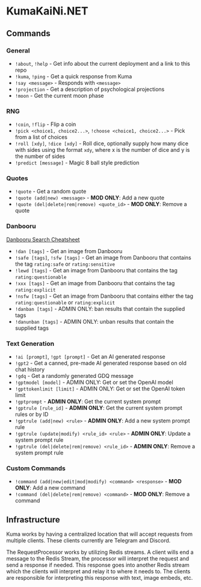# KumaKaiNi.NET

## Commands

### General

- `!about`, `!help` - Get info about the current deployment and a link to this repo
- `!kuma`, `!ping` - Get a quick response from Kuma
- `!say <message>` - Responds with `<message>`
- `!projection` - Get a description of psychological projections
- `!moon` - Get the current moon phase

### RNG

- `!coin`, `!flip` - Flip a coin
- `!pick <choice1, choice2...>`, `!choose <choice1, choice2...>` - Pick from a list of choices
- `!roll [xdy]`, `!dice [xdy]` - Roll dice, optionally supply how many dice with sides using the format `xdy`, where x is the number of dice and y is the number of sides
- `!predict [message]` - Magic 8 ball style prediction

### Quotes

- `!quote` - Get a random quote
- `!quote (add|new) <message>` - **MOD ONLY**: Add a new quote
- `!quote (del|delete|rem|remove) <quote_id>` - **MOD ONLY**: Remove a quote

### Danbooru

[Danbooru Search Cheatsheet](https://danbooru.donmai.us/wiki_pages/help%3Acheatsheet)

- `!dan [tags]` - Get an image from Danbooru
- `!safe [tags]`, `!sfw [tags]` - Get an image from Danbooru that contains the tag `rating:safe` or `rating:sensitive`
- `!lewd [tags]` - Get an image from Danbooru that contains the tag `rating:questionable`
- `!xxx [tags]` - Get an image from Danbooru that contains the tag `rating:explicit`
- `!nsfw [tags]` - Get an image from Danbooru that contains either the tag `rating:questionable` or `rating:explicit`
- `!danban [tags]` - ADMIN ONLY: ban results that contain the supplied tags
- `!danunban [tags]` - ADMIN ONLY: unban results that contain the supplied tags

### Text Generation

- `!ai [prompt]`, `!gpt [prompt]` - Get an AI generated response
- `!gpt2` - Get a canned, pre-made AI generated response based on old chat history
- `!gdq` - Get a randomly generated GDQ message
- `!gptmodel [model]` - ADMIN ONLY: Get or set the OpenAI model
- `!gpttokenlimit [limit]` - ADMIN ONLY: Get or set the OpenAI token limit
- `!gptprompt` - **ADMIN ONLY**: Get the current system prompt
- `!gptrule [rule_id]` - **ADMIN ONLY**: Get the current system prompt rules or by ID
- `!gptrule (add|new) <rule>` - **ADMIN ONLY**: Add a new system prompt rule
- `!gptrule (update|modify) <rule_id> <rule>` - **ADMIN ONLY**: Update a system prompt rule
- `!gptrule (del|delete|rem|remove) <rule_id>` - **ADMIN ONLY**: Remove a system prompt rule

### Custom Commands

- `!command (add|new|edit|mod|modify) <command> <response>` - **MOD ONLY**: Add a new command
- `!command (del|delete|rem|remove) <command>` - **MOD ONLY**: Remove a command

## Infrastructure

Kuma works by having a centralized location that will accept requests from multiple clients. These clients currently are Telegram and Discord.

The RequestProcessor works by utilizing Redis streams. A client wills end a message to the Redis Stream, the processor will interpret the request and send a response if needed. This response goes into another Redis stream which the clients will interpret and relay it to where it needs to. The clients are responsible for interpreting this response with text, image embeds, etc.